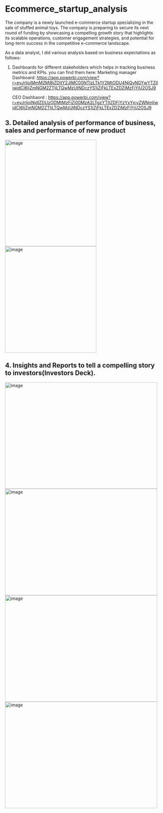 # Ecommerce_startup_analysis

The company is a newly launched e-commerce startup specializing in the sale of stuffed animal toys. 
The company is preparing to secure its next round of funding by showcasing a compelling growth story that highlights its scalable operations, customer engagement strategies, and potential for long-term success in the competitive e-commerce landscape.

As a data analyst, I did various analysis based on business expectations as follows: 
1. Dashboards for different stakeholders which helps in tracking business metrics and KPIs.
     you can find them here:
    Marketing manager Dashboard: https://app.powerbi.com/view?r=eyJrIjoiMmM2MjBjZDItY2JlMC00NTIzLTk1Y2MtODU4NjQyNGYwYTZlIiwidCI6IjZmNGM2ZTljLTQwMzUtNDczYS1iZjFkLTExZDZiMzFiYjU2OSJ9
   
    CEO Dashbaord              : https://app.powerbi.com/view?r=eyJrIjoiNjdlZDUzODMtMzFiZi00MzA2LTgzYTItZDFjYzYxYjcyZWNmIiwidCI6IjZmNGM2ZTljLTQwMzUtNDczYS1iZjFkLTExZDZiMzFiYjU2OSJ9

  
## 3. Detailed analysis of performance of business, sales and  performance of new product
<img width="300" height="350" alt="image" src="https://github.com/user-attachments/assets/223ee591-7468-48c0-8ee7-0019e07fa5cb" />
<img width="300" height="350" alt="image" src="https://github.com/user-attachments/assets/c5256651-01d7-45ca-895d-3cb630ae6125" />


## 4. Insights and Reports to tell a compelling story to investors(Investors Deck).
<img width="500" height="350" alt="image" src="https://github.com/user-attachments/assets/8f7c5cfa-478d-420c-a20e-5faaa8d53af5" />
<img width="500" height="350" alt="image" src="https://github.com/user-attachments/assets/bcb6f8fa-dc4e-4113-9806-a7f33d2f27ac" />
<img width="500" height="350" alt="image" src="https://github.com/user-attachments/assets/dbf78ab9-96e4-43df-982b-3af0a7de56f2" />
<img width="500" height="350" alt="image" src="https://github.com/user-attachments/assets/2d6ca619-b8f4-4c5d-b630-fedbc0c67293" />





